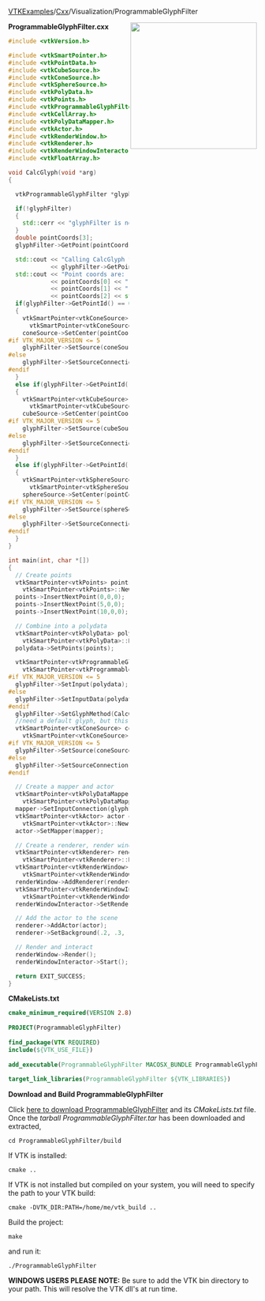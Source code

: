[VTKExamples](Home)/[Cxx](Cxx)/Visualization/ProgrammableGlyphFilter

<img align="right" src="https://github.com/lorensen/VTKExamples/raw/master/Testing/Baseline/Visualization/TestProgrammableGlyphFilter.png" width="256" />

**ProgrammableGlyphFilter.cxx**
```c++
#include <vtkVersion.h>

#include <vtkSmartPointer.h>
#include <vtkPointData.h>
#include <vtkCubeSource.h>
#include <vtkConeSource.h>
#include <vtkSphereSource.h>
#include <vtkPolyData.h>
#include <vtkPoints.h>
#include <vtkProgrammableGlyphFilter.h>
#include <vtkCellArray.h>
#include <vtkPolyDataMapper.h>
#include <vtkActor.h>
#include <vtkRenderWindow.h>
#include <vtkRenderer.h>
#include <vtkRenderWindowInteractor.h>
#include <vtkFloatArray.h>

void CalcGlyph(void *arg)
{

  vtkProgrammableGlyphFilter *glyphFilter = (vtkProgrammableGlyphFilter*) arg;

  if(!glyphFilter)
  {
    std::cerr << "glyphFilter is not valid!" << std::endl;
  }
  double pointCoords[3];
  glyphFilter->GetPoint(pointCoords);

  std::cout << "Calling CalcGlyph for point "
            << glyphFilter->GetPointId() << std::endl;
  std::cout << "Point coords are: "
            << pointCoords[0] << " "
            << pointCoords[1] << " "
            << pointCoords[2] << std::endl;
  if(glyphFilter->GetPointId() == 0)
  {
    vtkSmartPointer<vtkConeSource> coneSource =
      vtkSmartPointer<vtkConeSource>::New();
    coneSource->SetCenter(pointCoords);
#if VTK_MAJOR_VERSION <= 5
    glyphFilter->SetSource(coneSource->GetOutput());
#else
    glyphFilter->SetSourceConnection(coneSource->GetOutputPort());
#endif
  }
  else if(glyphFilter->GetPointId() == 1)
  {
    vtkSmartPointer<vtkCubeSource> cubeSource =
      vtkSmartPointer<vtkCubeSource>::New();
    cubeSource->SetCenter(pointCoords);
#if VTK_MAJOR_VERSION <= 5
    glyphFilter->SetSource(cubeSource->GetOutput());
#else
    glyphFilter->SetSourceConnection(cubeSource->GetOutputPort());
#endif
  }
  else if(glyphFilter->GetPointId() == 2)
  {
    vtkSmartPointer<vtkSphereSource> sphereSource =
      vtkSmartPointer<vtkSphereSource>::New();
    sphereSource->SetCenter(pointCoords);
#if VTK_MAJOR_VERSION <= 5
    glyphFilter->SetSource(sphereSource->GetOutput());
#else
    glyphFilter->SetSourceConnection(sphereSource->GetOutputPort());
#endif
  }
}

int main(int, char *[])
{
  // Create points
  vtkSmartPointer<vtkPoints> points =
    vtkSmartPointer<vtkPoints>::New();
  points->InsertNextPoint(0,0,0);
  points->InsertNextPoint(5,0,0);
  points->InsertNextPoint(10,0,0);

  // Combine into a polydata
  vtkSmartPointer<vtkPolyData> polydata =
    vtkSmartPointer<vtkPolyData>::New();
  polydata->SetPoints(points);

  vtkSmartPointer<vtkProgrammableGlyphFilter> glyphFilter =
    vtkSmartPointer<vtkProgrammableGlyphFilter>::New();
#if VTK_MAJOR_VERSION <= 5
  glyphFilter->SetInput(polydata);
#else
  glyphFilter->SetInputData(polydata);
#endif
  glyphFilter->SetGlyphMethod(CalcGlyph, glyphFilter);
  //need a default glyph, but this should not be used
  vtkSmartPointer<vtkConeSource> coneSource =
    vtkSmartPointer<vtkConeSource>::New();
#if VTK_MAJOR_VERSION <= 5
  glyphFilter->SetSource(coneSource->GetOutput());
#else
  glyphFilter->SetSourceConnection(coneSource->GetOutputPort());
#endif

  // Create a mapper and actor
  vtkSmartPointer<vtkPolyDataMapper> mapper =
    vtkSmartPointer<vtkPolyDataMapper>::New();
  mapper->SetInputConnection(glyphFilter->GetOutputPort());
  vtkSmartPointer<vtkActor> actor =
    vtkSmartPointer<vtkActor>::New();
  actor->SetMapper(mapper);

  // Create a renderer, render window, and interactor
  vtkSmartPointer<vtkRenderer> renderer =
    vtkSmartPointer<vtkRenderer>::New();
  vtkSmartPointer<vtkRenderWindow> renderWindow =
    vtkSmartPointer<vtkRenderWindow>::New();
  renderWindow->AddRenderer(renderer);
  vtkSmartPointer<vtkRenderWindowInteractor> renderWindowInteractor =
    vtkSmartPointer<vtkRenderWindowInteractor>::New();
  renderWindowInteractor->SetRenderWindow(renderWindow);

  // Add the actor to the scene
  renderer->AddActor(actor);
  renderer->SetBackground(.2, .3, .4);

  // Render and interact
  renderWindow->Render();
  renderWindowInteractor->Start();

  return EXIT_SUCCESS;
}
```
**CMakeLists.txt**
```cmake
cmake_minimum_required(VERSION 2.8)
 
PROJECT(ProgrammableGlyphFilter)
 
find_package(VTK REQUIRED)
include(${VTK_USE_FILE})
 
add_executable(ProgrammableGlyphFilter MACOSX_BUNDLE ProgrammableGlyphFilter.cxx)
 
target_link_libraries(ProgrammableGlyphFilter ${VTK_LIBRARIES})
```

**Download and Build ProgrammableGlyphFilter**

Click [here to download ProgrammableGlyphFilter](https://github.com/lorensen/VTKWikiExamplesTarballs/raw/master/ProgrammableGlyphFilter.tar) and its *CMakeLists.txt* file.
Once the *tarball ProgrammableGlyphFilter.tar* has been downloaded and extracted,
```
cd ProgrammableGlyphFilter/build 
```
If VTK is installed:
```
cmake ..
```
If VTK is not installed but compiled on your system, you will need to specify the path to your VTK build:
```
cmake -DVTK_DIR:PATH=/home/me/vtk_build ..
```
Build the project:
```
make
```
and run it:
```
./ProgrammableGlyphFilter
```
**WINDOWS USERS PLEASE NOTE:** Be sure to add the VTK bin directory to your path. This will resolve the VTK dll's at run time.

